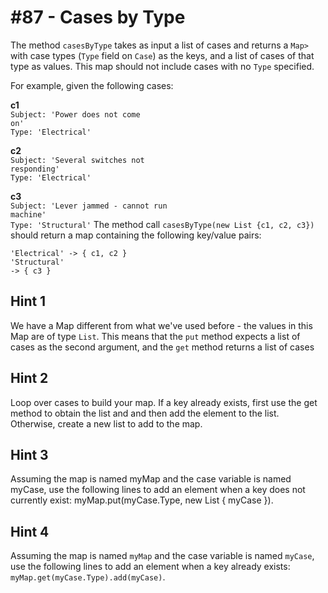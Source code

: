 # #87 - Cases by Type

The method <code>casesByType</code> takes as input a list of cases and returns a <code>Map></code> with case types (<code>Type</code> field on <code>Case</code>) as the keys, and a list of cases of that type as values. This map should not include cases with no <code>Type</code> specified.

For example, given the following cases:

**c1**</br>
<code>Subject: 'Power does not come on'</code></br>
<code>Type: 'Electrical'</code>

**c2**</br>
<code>Subject: 'Several switches not responding'</code></br>
<code>Type: 'Electrical'</code>

**c3**</br>
<code>Subject: 'Lever jammed - cannot run machine'</code></br>
<code>Type: 'Structural'</code>
The method call <code>casesByType(new List {c1, c2, c3})</code> should return a map containing the following key/value pairs:

<code>'Electrical' -> { c1, c2 }</code></br>
<code>'Structural' -> { c3 }</code>

## Hint 1
We have a Map different from what we've used before - the values in this Map are of type <code>List</code>. This means that the <code>put</code> method expects a list of cases as the second argument, and the <code>get</code> method returns a list of cases

## Hint 2
Loop over cases to build your map. If a key already exists, first use the get method to obtain the list and and then add the element to the list. Otherwise, create a new list to add to the map.

## Hint 3
Assuming the map is named myMap and the case variable is named myCase, use the following lines to add an element when a key does not currently exist: myMap.put(myCase.Type, new List { myCase }).

## Hint 4
Assuming the map is named <code>myMap</code> and the case variable is named <code>myCase</code>, use the following lines to add an element when a key already exists: <code>myMap.get(myCase.Type).add(myCase)</code>.
